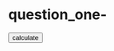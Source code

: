 # question_one-
<!DOCTYPE html>
<html lang="en">
<head>
  <meta charset="UTF-8">
  <meta name="viewport" content="width=device-width, initial-scale=1.0">
  <title>question one</title>

  <script language="javascript">

          /*Question 1: FizzBuzz
        Write a program that prints the numbers from 1 to 100. For multiples of 3, print "Fizz"; for 
        multiples of 5, print "Buzz"; and for numbers that are multiples of both 3 and 5, print 
        "FizzBuzz".*/
        
      function fizzbus(){
        var number;
      
      for (number = 1; number<=100; number ++){
        if(number%3 === 0 && number%5 === 0){
          document.write('fizzbuzz <br>');
        }
        else if(number%3 === 0){
          document.write('fizz <br>');
        }
        else if(number%5 === 0){
          document.write('buzz <br>');
        }
        else{
          document.write(number + '<br>');
        }
      }
      }
  </script>
</head>
<body>
  <button class="one" onclick="fizzbus()">calculate</button>
</body>
</html>
